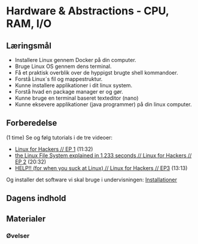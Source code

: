 # Hardware & Abstractions - CPU, RAM, I/O

## Læringsmål
* Installere Linux gennem Docker på din computer.
* Bruge Linux OS gennem dens terminal.
* Få et praktisk overblik over de hyppigst brugte shell kommandoer.
* Forstå Linux´s fil og mappestruktur.
* Kunne installere applikationer i dit linux system.
* Forstå hvad en package manager er og gør.
* Kunne bruge en terminal baseret texteditor (nano)
* Kunne eksevere applikationer (java programmer) på din linux computer.


## Forberedelse
(1 time)
Se og følg tutorials i de tre videoer:

* [Linux for Hackers // EP 1](https://www.youtube.com/watch?v=VbEx7B_PTOE&list=PLIhvC56v63IJIujb5cyE13oLuyORZpdkL) (11:32)
* [the Linux File System explained in 1,233 seconds // Linux for Hackers // EP 2](https://www.youtube.com/watch?v=A3G-3hp88mo&list=PLIhvC56v63IJIujb5cyE13oLuyORZpdkL&index=2) (20:32)
* [HELP!! (for when you suck at Linux) // Linux for Hackers // EP3](https://www.youtube.com/watch?v=Y17KTiJLcyQ&list=PLIhvC56v63IJIujb5cyE13oLuyORZpdkL&index=3) (13:13)

Og installer det software vi skal bruge i undervisningen: [Installationer](https://techkea.github.io/f23/materialer/installationer.html)

## Dagens indhold

## Materialer

### Øvelser


